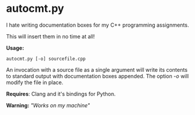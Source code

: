 autocmt.py
=======

I hate writing documentation boxes for my C++ programming assignments.

This will insert them in no time at all!

**Usage:**

    autocmt.py [-o] sourcefile.cpp
    
An invocation with a source file as a single argument will write its contents to standard output with documentation boxes appended. The option *-o* will modify the file in place.

**Requires**: Clang and it's bindings for Python.

**Warning:** *"Works on my machine"*
